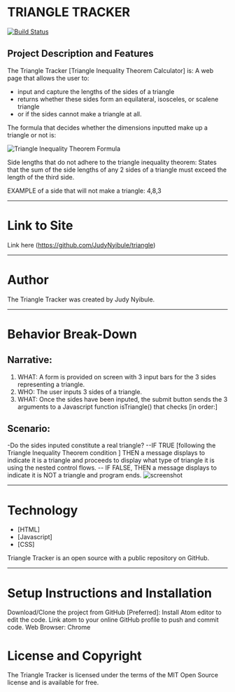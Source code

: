 # TRIANGLE TRACKER

[![Build Status](https://travis-ci.org/joemccann/dillinger.svg?branch=master)](https://github.com/JudyNyibule/triangle)

## Project Description and Features
The Triangle Tracker [Triangle Inequality Theorem Calculator] is: A web page that allows the user to:

  - input and capture the lengths of the sides of a triangle
  - returns whether these sides form an equilateral, isosceles, or scalene triangle
  - or if the sides cannot make a triangle at all.

The formula that decides whether the dimensions inputted make up a triangle or not is:

![Triangle Inequality Theorem Formula](https://www.mathwarehouse.com/geometry/triangles/images/triangle-inequality-theorem/imagestriangle-inequality-theorempicture-of-triangle-inequality-theorem-and-formula.webp)

Side lengths that do not adhere to the triangle inequality theorem: States that the sum of the side lengths of any 2 sides of a triangle must exceed the length of the third side.

EXAMPLE of a side that will not make a triangle: 4,8,3

----
# Link to Site

Link here
(https://github.com/JudyNyibule/triangle)

----
# Author
The Triangle Tracker was created by Judy Nyibule.

----
# Behavior Break-Down
## Narrative:
1. WHAT: A form is provided on screen with 3 input bars for the 3 sides representing a triangle.
2. WHO: The user inputs 3 sides of a triangle.
2. WHAT: Once the sides have been inputed, the submit button sends the 3 arguments to a Javascript function isTriangle()  that checks [in order:]
## Scenario:
-Do the sides inputed constitute a real triangle?
    --IF TRUE [following the Triangle Inequality Theorem condition ] THEN a message displays to indicate it is a triangle and proceeds to display what type of triangle it is using the nested control flows.
    -- IF FALSE, THEN a message displays to indicate it is NOT a triangle and program ends.
![screenshot](images/screenshot1)

----
# Technology

* [HTML]
* [Javascript]
* [CSS]  

Triangle Tracker is an open source with a public repository on GitHub.

----
# Setup Instructions and Installation

Download/Clone the project from GitHub
[Preferred]: Install Atom editor to edit the code.
Link atom to your online GitHub profile to push and commit code.
Web Browser: Chrome



# License and Copyright

The Triangle Tracker is licensed under the terms of the MIT Open Source license and is available for free.
